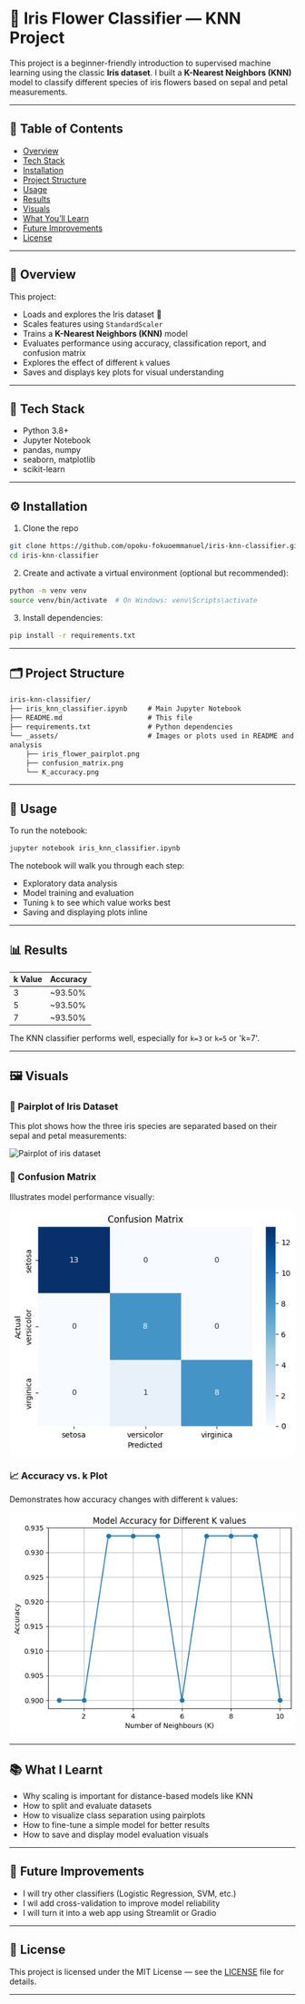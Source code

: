 # 🌸 Iris Flower Classifier — KNN Project

This project is a beginner-friendly introduction to supervised machine learning using the classic **Iris dataset**. I built a **K-Nearest Neighbors (KNN)** model to classify different species of iris flowers based on sepal and petal measurements.

---

## 📂 Table of Contents
- [Overview](#overview)
- [Tech Stack](#tech-stack)
- [Installation](#installation)
- [Project Structure](#project-structure)
- [Usage](#usage)
- [Results](#results)
- [Visuals](#visuals)
- [What You’ll Learn](#what-youll-learn)
- [Future Improvements](#future-improvements)
- [License](#license)

---

## 📌 Overview
This project:
- Loads and explores the Iris dataset 🌸
- Scales features using `StandardScaler`
- Trains a **K-Nearest Neighbors (KNN)** model
- Evaluates performance using accuracy, classification report, and confusion matrix
- Explores the effect of different `k` values
- Saves and displays key plots for visual understanding

---

## 🧰 Tech Stack
- Python 3.8+
- Jupyter Notebook
- pandas, numpy
- seaborn, matplotlib
- scikit-learn

---

## ⚙️ Installation
1. Clone the repo
```bash
git clone https://github.com/opoku-fokuoemmanuel/iris-knn-classifier.git
cd iris-knn-classifier
```

2. Create and activate a virtual environment (optional but recommended):
```bash
python -m venv venv
source venv/bin/activate  # On Windows: venv\Scripts\activate
```

3. Install dependencies:
```bash
pip install -r requirements.txt
```

---

## 🗂 Project Structure
```
iris-knn-classifier/
├── iris_knn_classifier.ipynb     # Main Jupyter Notebook
├── README.md                     # This file
├── requirements.txt              # Python dependencies
└── _assets/                      # Images or plots used in README and analysis
    ├── iris_flower_pairplot.png
    ├── confusion_matrix.png
    └── K_accuracy.png
```

---

## 🚀 Usage
To run the notebook:
```bash
jupyter notebook iris_knn_classifier.ipynb
```

The notebook will walk you through each step:
- Exploratory data analysis
- Model training and evaluation
- Tuning `k` to see which value works best
- Saving and displaying plots inline

---

## 📊 Results
| k Value | Accuracy |
|---------|----------|
| 3       | ~93.50%  |
| 5       | ~93.50%  |
| 7       | ~93.50%  |

The KNN classifier performs well, especially for `k=3` or `k=5` or 'k=7'.

---

## 🖼️ Visuals

### 🌸 Pairplot of Iris Dataset
This plot shows how the three iris species are separated based on their sepal and petal measurements:

![Pairplot of iris dataset](assets/iris_flower_pairplot.png)

### 🧮 Confusion Matrix
Illustrates model performance visually:

![Confusion matrix](assets/confusion_matrix.png)

### 📈 Accuracy vs. k Plot
Demonstrates how accuracy changes with different `k` values:

![Accuracy plot](assets/K_accuracy.png)

---

## 📚 What I Learnt
- Why scaling is important for distance-based models like KNN
- How to split and evaluate datasets
- How to visualize class separation using pairplots
- How to fine-tune a simple model for better results
- How to save and display model evaluation visuals

---

## 🚧 Future Improvements
- I will try other classifiers (Logistic Regression, SVM, etc.)
- I wil add cross-validation to improve model reliability
- I will turn it into a web app using Streamlit or Gradio

---

## 📝 License
This project is licensed under the MIT License — see the [LICENSE](LICENSE) file for details.

---

